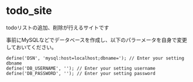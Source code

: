 # todo_site
todoリストの追加、削除が行えるサイトです

事前にMySQLなどでデータベースを作成し、以下のパラーメータを自身で変更しておいてください。
```config.php
define('DSN', 'mysql:host=localhost;dbname='); // Enter your setting dbname
define('DB_USERNAME', ''); // Enter your setting username
define('DB_PASSWORD', ''); // Enter your setting password
```
